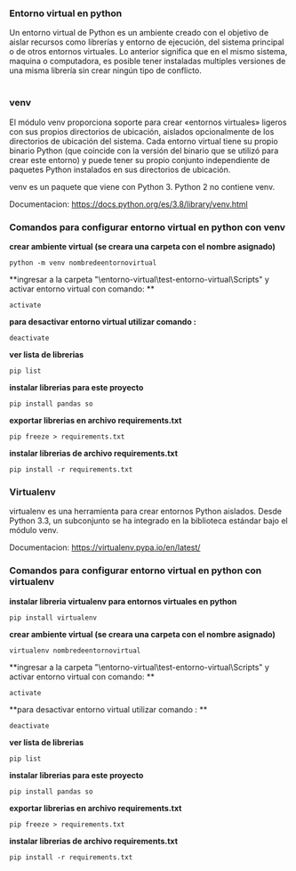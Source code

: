 ### Entorno virtual en python

Un entorno virtual de Python es un ambiente creado con el objetivo de aislar recursos como librerías y entorno de ejecución, del sistema principal o de otros entornos virtuales. 
Lo anterior significa que en el mismo sistema, maquina o computadora, es posible tener instaladas multiples versiones de una misma librería sin crear ningún tipo de conflicto.

# 

### venv

El módulo venv proporciona soporte para crear «entornos virtuales» ligeros con sus propios directorios de ubicación, 
aislados opcionalmente de los directorios de ubicación del sistema. Cada entorno virtual tiene su propio binario 
Python (que coincide con la versión del binario que se utilizó para crear este entorno) 
y puede tener su propio conjunto independiente de paquetes Python instalados en sus directorios de ubicación.

venv es un paquete que viene con Python 3. Python 2 no contiene venv.

Documentacion: https://docs.python.org/es/3.8/library/venv.html

### Comandos para configurar entorno virtual en python con venv

**crear ambiente virtual (se creara una carpeta con el nombre asignado)**

`python -m venv nombredeentornovirtual`

**ingresar a la carpeta "\entorno-virtual\test-entorno-virtual\Scripts\" y activar entorno virtual con comando: 
**

`activate`

**para desactivar entorno virtual utilizar comando :**

`deactivate`

**ver lista de librerias**

`pip list`

**instalar librerias para este proyecto**

`pip install pandas so`

**exportar librerias en archivo requirements.txt**

`pip freeze > requirements.txt`

**instalar librerias de archivo requirements.txt**

`pip install -r requirements.txt`

### Virtualenv

virtualenv es una herramienta para crear entornos Python aislados. Desde Python 3.3, un subconjunto se ha integrado en la biblioteca estándar bajo el módulo venv. 

Documentacion: https://virtualenv.pypa.io/en/latest/

### Comandos para configurar entorno virtual en python con virtualenv

**instalar libreria virtualenv para entornos virtuales en python**

`pip install virtualenv`

**crear ambiente virtual (se creara una carpeta con el nombre asignado)**

`virtualenv nombredeentornovirtual`

**ingresar a la carpeta "\entorno-virtual\test-entorno-virtual\Scripts\" y activar entorno virtual con comando: 
**

`activate`

**para desactivar entorno virtual utilizar comando : **

`deactivate`

**ver lista de librerias**

`pip list`

**instalar librerias para este proyecto**

`pip install pandas so`

**exportar librerias en archivo requirements.txt**

`pip freeze > requirements.txt`

**instalar librerias de archivo requirements.txt**

`pip install -r requirements.txt`

